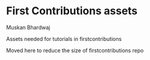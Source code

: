 # First Contributions assets
Muskan Bhardwaj

Assets needed for tutorials in firstcontributions

Moved here to reduce the size of firstcontributions repo
